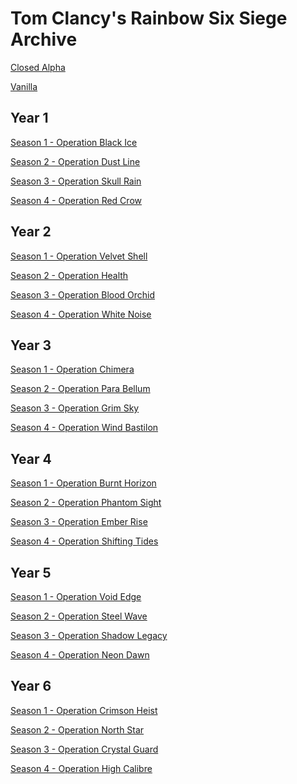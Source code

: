 # Tom Clancy's Rainbow Six Siege Archive

[Closed Alpha](https://github.com/Rainbow6Game/Tom-Clancy-s-Rainbow-Six-Siege/releases/tag/closedalpha)

[Vanilla](https://github.com/Rainbow6Game/Tom-Clancy-s-Rainbow-Six-Siege/releases/tag/y0s0)

## Year 1
[Season 1 - Operation Black Ice](https://github.com/Rainbow6Game/Tom-Clancy-s-Rainbow-Six-Siege/releases/tag/y1s1)

[Season 2 - Operation Dust Line](https://github.com/Rainbow6Game/Tom-Clancy-s-Rainbow-Six-Siege/releases/tag/y1s2)

[Season 3 - Operation Skull Rain](https://github.com/Rainbow6Game/Tom-Clancy-s-Rainbow-Six-Siege/releases/tag/y1s3)

[Season 4 - Operation Red Crow](https://github.com/Rainbow6Game/Tom-Clancy-s-Rainbow-Six-Siege/releases/tag/y1s4)

## Year 2
[Season 1 - Operation Velvet Shell]()

[Season 2 - Operation Health]()

[Season 3 - Operation Blood Orchid]()

[Season 4 - Operation White Noise]()


## Year 3

[Season 1 - Operation Chimera]()

[Season 2 - Operation Para Bellum]()

[Season 3 - Operation Grim Sky]()

[Season 4 - Operation Wind Bastilon]()


## Year 4

[Season 1 - Operation Burnt Horizon]()

[Season 2 - Operation Phantom Sight]()

[Season 3 - Operation Ember Rise]()

[Season 4 - Operation Shifting Tides]()


## Year 5

[Season 1 - Operation Void Edge]()

[Season 2 - Operation Steel Wave]()

[Season 3 - Operation Shadow Legacy]()

[Season 4 - Operation Neon Dawn]()


## Year 6

[Season 1 - Operation Crimson Heist]()

[Season 2 - Operation North Star]()

[Season 3 - Operation Crystal Guard]()

[Season 4 - Operation High Calibre]()
